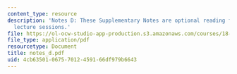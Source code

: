 ```yaml
---
content_type: resource
description: 'Notes D: These Supplementary Notes are optional reading for the corresponding
  lecture sessions.'
file: https://ol-ocw-studio-app-production.s3.amazonaws.com/courses/18-901-introduction-to-topology-fall-2004/4cb6350106757012459166df979b6643_notes_d.pdf
file_type: application/pdf
resourcetype: Document
title: notes_d.pdf
uid: 4cb63501-0675-7012-4591-66df979b6643
---
```

